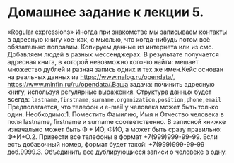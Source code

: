 # Домашнее задание к лекции 5.

«Regular expressions»
Иногда при знакомстве мы записываем контакты в адресную книгу кое-как, с мыслью, что когда-нибудь потом всё обязательно
поправим. Копируем данные из интернета или из смс. Добавляем людей в разных мессенджерах. В результате получается
адресная книга, в которой невозможно кого-то найти: мешает множество дублей и разная запись одних и тех же имен.Кейс
основан на реальных данных из https://www.nalog.ru/opendata/, https://www.minfin.ru/ru/opendata/.Ваша задача: починить
адресную книгу, используя регулярные выражения. Структура данных будет
всегда:   `lastname,firstname,surname,organization,position,phone,email`  Предполагается, что телефон и e-mail у
человека может быть только один. Необходимо:1. Поместить Фамилию, Имя и Отчество человека в поля lastname, firstname и
surname соответственно. В записной книжке изначально может быть Ф + ИО, ФИО, а может быть сразу правильно: Ф+И+О.2.
Привести все телефоны в формат +7(999)999-99-99. Если есть добавочный номер, формат будет такой: +7(999)999-99-99
доб.9999.3. Объединить все дублирующиеся записи о человеке в одну.
